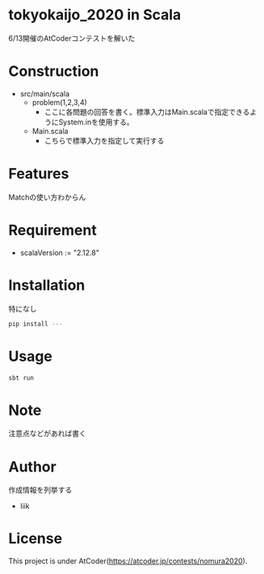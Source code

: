 # tokyokaijo_2020 in Scala

6/13開催のAtCoderコンテストを解いた

# Construction

* src/main/scala
    * problem(1,2,3,4)
        * ここに各問題の回答を書く。標準入力はMain.scalaで指定できるようにSystem.inを使用する。
    * Main.scala
        * こちらで標準入力を指定して実行する

# Features
Matchの使い方わからん

# Requirement
* scalaVersion     := "2.12.8"

# Installation
特になし

```bash
pip install ---
```

# Usage
```bash
sbt run
```

# Note

注意点などがあれば書く

# Author

作成情報を列挙する

* liik

# License
This project is under AtCoder(https://atcoder.jp/contests/nomura2020).
